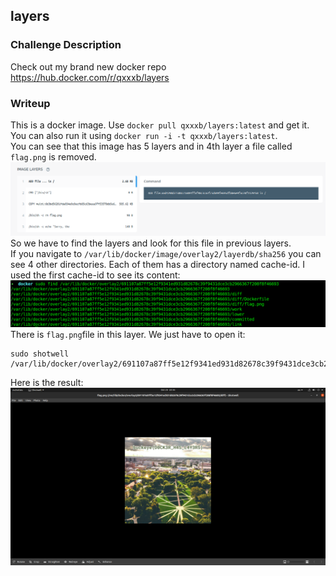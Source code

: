 ## layers

### Challenge Description

Check out my brand new docker repo https://hub.docker.com/r/qxxxb/layers  
  
### Writeup
This is a docker image. Use `docker pull qxxxb/layers:latest` and get it. You can also run it using `docker run -i -t qxxxb/layers:latest`.   
You can see that this image has 5 layers and in 4th layer a file called `flag.png` is removed.  
![3.png](3.png)  
So we have to find the layers and look for this file in previous layers.  
If you navigate to `/var/lib/docker/image/overlay2/layerdb/sha256` you can see 4 other directories. Each of them has a directory named cache-id. I used the first cache-id to see its content:  
![1.png](1.png)  
There is `flag.png`file in this layer. We just have to open it:  
```
sudo shotwell  /var/lib/docker/overlay2/691107a87ff5e12f9341ed931d82678c39f9431dce3cb2966367f208f8f46693/diff/flag.png
```  
Here is the result:  
![2.png](2.png)  

